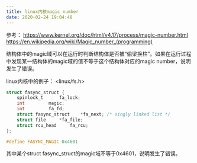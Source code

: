 ```yaml
---
title: linux内核magic number
date: 2020-02-24 19:04:48
---
```


参考：
<https://www.kernel.org/doc/html/v4.17/process/magic-number.html>
<https://en.wikipedia.org/wiki/Magic_number_(programming)>

结构体中的magic域可以在运行时判断结构体是否被“偷梁换柱”。如果在运行过程中发现某一结构体的magic域的值不等于这个结构体对应的magic number，说明发生了错误。

linux内核中的例子：
<linux/fs.h>
```c
struct fasync_struct {
	spinlock_t		fa_lock;
	int			magic;
	int			fa_fd;
	struct fasync_struct	*fa_next; /* singly linked list */
	struct file		*fa_file;
	struct rcu_head		fa_rcu;
};

#define FASYNC_MAGIC 0x4601
```
其中某个struct fasync_struct的magic域不等于0x4601，说明发生了错误。
